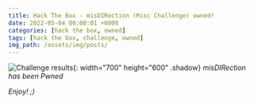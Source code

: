 ```yaml
---
title: Hack The Box - misDIRection (Misc Challenge) owned!
date: 2022-05-04 00:00:01 +0000
categories: [hack the box, owned]
tags: [hack the box, challenge, owned]
img_path: /assets/img/posts/
---
```


![Challenge results](owned-misdirection.png){: width="700" height="600" .shadow}
_misDIRection has been Pwned_

_Enjoy! ;)_

